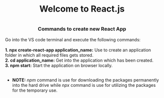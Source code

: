 <h1 align='center'>Welcome to React.js<h1>

<h3 align='center'>Commands to create new React App</h3>
Go into the VS code terminal and execute the following commands:<br><br>
<strong>1. npx create-react-app application_name:</strong> Use to create an application folder in which all required files gets stored.
<br>
<strong>2. cd application_name:</strong> Get into the application which has been created.
<br>
<strong>3. npm start:</strong> Start the application on browser locally.
<br>
<br>
<ul>
  <li><strong>NOTE:</strong> <em>npm</em> command is use for downloading the packages permanently into the hard drive while <em>npx</em> command is use for utilizing the packages for the temporary use.</li>
</ul>
